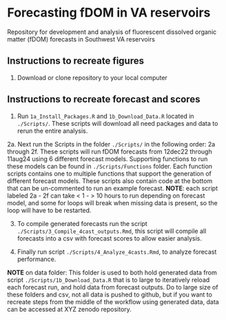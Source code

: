 # Forecasting fDOM in VA reservoirs 
Repository for development and analysis of fluorescent dissolved organic matter (fDOM) forecasts in Southwest VA reservoirs

## Instructions to recreate figures
1.  Download or clone repository to your local computer 



## Instructions to recreate forecast and scores 
1.  Run `1a_Install_Packages.R` and `1b_Download_Data.R` located in `./Scripts/`. These scripts will download all need packages and data to rerun the entire analysis.

2a.  Next run the Scripts in the folder `./Scripts/` in the following order: 2a through 2f. These scripts will run fDOM forecasts from 12dec22 through 11aug24 using 6 different forecast models. Supporting functions to run these models can be found in `./Scripts/Functions` folder. Each function scripts contains one to multiple functions that support the generation of different forecast models. These scripts also contain code at the bottom that can be un-commented to run an example forecast. **NOTE**: each script labeled 2a - 2f can take < 1 -  > 10 hours to run depending on forecast model, and some for loops will break when missing data is present, so the loop will have to be restarted.

3.  To compile generated forecasts run the script `./Scripts/3_Compile_4cast_outputs.Rmd`, this script will compile all forecasts into a csv with forecast scores to allow easier analysis.

4.  Finally run script `./Scripts/4_Analyze_4casts.Rmd`, to analyze forecast performance.

**NOTE** on data folder: This folder is used to both hold generated data from script `./Scripts/1b_Download_Data.R` that is to large to iteratively reload each forecast run, and hold data from forecast outputs. Do to large size of these folders and csv, not all data is pushed to github, but if you want to recreate steps from the middle of the workflow using generated data, data can be accessed at XYZ zenodo repository. 
